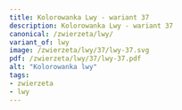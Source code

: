 ```yaml
---
title: Kolorowanka Lwy - wariant 37
description: Kolorowanka Lwy - wariant 37
canonical: /zwierzeta/lwy/
variant_of: lwy
image: /zwierzeta/lwy/37/lwy-37.svg
pdf: /zwierzeta/lwy/37/lwy-37.pdf
alt: "Kolorowanka lwy"
tags:
- zwierzeta
- lwy
---
```

